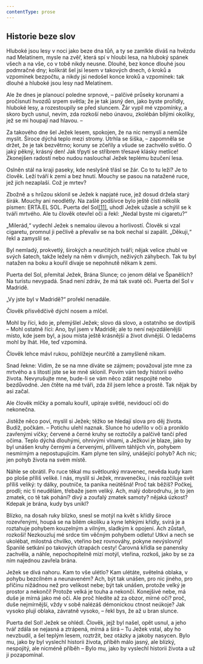 ```yaml
---
contentType: prose
---
```


## Historie beze slov

Hluboké jsou lesy v noci jako beze dna tůň, a ty se zamlkle díváš na hvězdu nad Melatínem, mysle na zvěř, která spí v hloubi lesa, na hluboký spánek všech a na vše, co v tobě nikdy neusne. Dlouhé, bez konce dlouhé jsou podmračné dny; kolikrát šel jsi lesem v takových dnech, ó kroků a vzpomínek bezpočtu, a nikdy jsi nedošel konce kroků a vzpomínek: tak dlouhé a hluboké jsou lesy nad Melatínem.

Ale že dnes je planoucí poledne srpnové, – palčivé průseky korunami a pročísnutí hvozdů srpem světla; že je tak jasný den, jako byste prořídly, hluboké lesy, a rozestoupily se před sluncem. Žár vypil mé vzpomínky, a skoro bych usnul, nevím, zda rozkoší nebo únavou, zkolébán bílými okolíky, jež se mi houpají nad hlavou. –

Za takového dne šel Ježek lesem, spokojen, že na nic nemyslí a nemůže myslit. Široce dýchá teplo mezi stromy. Utrhla se šiška, – zapomněla se držet, že je tak bezvětrno; koruny se zčeřily a všude se zachvělo světlo. Ó jaký pěkný, krásný den! Jak třpytí se stříbrem třesavé klásky metlice! Zkonejšen radostí nebo nudou naslouchal Ježek teplému bzučení lesa.

Oslněn stál na kraji paseky, kde neslyšně třásl se žár. Co to tu leží? Je to člověk. Leží tváří k zemi a bez hnutí. Mouchy se pasou na natažené ruce, jež jich nezaplaší. Což je mrtev?

Zbožně a s hrůzou sklonil se Ježek k napjaté ruce, jež dosud držela starý širák. Mouchy ani neodlétly. Na zašlé podšívce bylo ještě čísti několik písmen: ERTA.EL SOL. Puerta del Sol[\[11\]](./resources/undefined), uhodl Ježek užasle a schýlil se k tváři mrtvého. Ale tu člověk otevřel oči a řekl: „Nedal byste mi cigaretu?“

„Milerád,“ vydechl Ježek s nemalou úlevou a horlivostí. Člověk si vzal cigaretu, promnul ji pečlivě a převaliv se na bok nechal si zapálit. „Děkuji,“ řekl a zamyslil se.

Byl nemladý, prokvetlý, širokých a neurčitých tváří; nějak velice zhubl ve svých šatech, takže ležely na něm v divných, neživých záhybech. Tak tu byl natažen na boku a kouřil dívaje se nepohnutě někam k zemi.

Puerta del Sol, přemítal Ježek, Brána Slunce; co jenom dělal ve Španělích? Na turistu nevypadá. Snad není zdráv, že má tak svaté oči. Puerta del Sol v Madridě.

„Vy jste byl v Madridě?“ prořekl nenadále.

Člověk přisvědčivě dýchl nosem a mlčel.

Mohl by říci, kdo je, přemýšlel Ježek; slovo dá slovo, a ostatního se dovtípíš – Mohl ostatně říci: Ano, byl jsem v Madridě; ale to není nejvzdálenější místo, kde jsem byl, a jsou místa ještě krásnější a život divnější. O ledačems mohl by lhát. Hle, teď vzpomíná.

Člověk lehce mávl rukou, pohlížeje neurčitě a zamyšleně nikam.

Snad řekne: Vidím, že se na mne díváte se zájmem; považoval jste mne za mrtvého a s lítostí jste se ke mně sklonil. Povím vám tedy historii svého života. Nevyrušujte mne, bude-li se vám něco zdát nespojité nebo bezdůvodné. Jen čtěte na mé tváři, zda žil jsem lehce a prostě. Tak nějak by asi začal.

Ale člověk mlčky a pomalu kouřil, upíraje světlé, nevidoucí oči do nekonečna.

Jistěže něco poví, myslil si Ježek; těžko se hledají slova pro děj života. Budiž, počkám. – Potichu ulehl naznak. Slunce ho udeřilo v oči a proniklo zavřenými víčky; červené a černé kruhy se roztočily a palčivě tančí před očima. Teplo dýchá dlouhými, ohnivými vlnami, a Ježkovi je blaze, jako by byl unášen kruhy černými a červenými, přílivem táhlých vln, pohybem nesmírným a nepostupujícím. Kam plyne ten silný, unášející pohyb? Ach nic; jen pohyb života na svém místě.

Náhle se obrátil. Po ruce těkal mu světlounký mravenec, nevěda kudy kam po ploše příliš veliké. I nás, myslil si Ježek, mravenečku, i nás rozčiluje svět příliš veliký: ty dálky, poutníče, ta panika neútěšná! Proč tak běžíš? Počkej, prodli; nic ti neudělám, třebaže jsem veliký. Ach, malý dobrodruhu, je to jen zmatek, co tě tak pohání? divý a zoufalý zmatek samoty? nějaká úzkost? Kdepak je brána, kudy bys unikl?

Blízko, na dosah ruky blízko, snesl se motýl na květ s křídly široce rozevřenými, houpá se na bílém okolíku a kyne lehkými křídly, svírá je a roztahuje pohybem kouzelným a vilným, sladkým k opojení. Ach zůstaň, rozkoši! Nezkouzluj mé srdce tím věčným pohybem odletu! Utkvi a nech se ukolébat, milostná chvilko, vteřino bez rovnováhy, pokyne nevýslovný! Spanilé setkání po takových útrapách cesty! Čarovná křídla se panensky zachvěla, a náhle, nepochopitelně mizí motýl, vteřina, rozkoš, jako by se za ním najednou zavřela brána.

Ježek se dívá nahoru. Kam to vše ulétlo? Kam ulétáte, světelná oblaka, v pohybu bezcílném a neunaveném? Ach, být tak unášen, pro nic jiného, pro příčinu nižádnou než pro velikost nebe; být tak unášen, protože velký je prostor a nekončí! Protože velká je touha a nekončí. Konejšivé nebe, má duše je mírná jako mé oči. Ale proč hledíte až za obzor, mírné oči? proč, duše nejmírnější, vždy v sobě nalézáš démonickou ctnost neúkoje? Jak vysoko plují oblaka, závratně vysoko, – řekl bys, že až u bran slunce.

Puerta del Sol! Ježek se ohlédl. Člověk, jejž byl našel, opět usnul, a jeho tvář zdála se nejasná a ztrápená, mírná a širá – Tu Ježek vstal, aby ho nevzbudil, a šel teplým lesem, roztržit, bez otázky a jakoby nasycen. Bylo mu, jako by byl vyslechl historii života, příběh málo jasný, ale blízký, nespojitý, ale nicméně příběh – Bylo mu, jako by vyslechl historii života a už ji pozapomínal.
